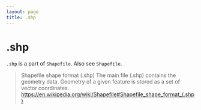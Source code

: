```yaml
---
layout: page
title: .shp
---
```


# .shp

`.shp` is a part of `Shapefile`.
Also see `Shapefile`.

> Shapefile shape format (.shp)
> The main file (.shp) contains the geometry data. Geometry of a given feature is stored as a set of vector coordinates.
> https://en.wikipedia.org/wiki/Shapefile#Shapefile_shape_format_(.shp)
